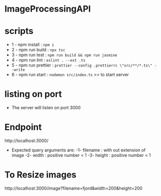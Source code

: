 # ImageProcessingAPI

# scripts

- 1 - npm install : `npm i`
- 2 - npm run build : `npx tsc`
- 3 - npm run test : `npm run build && npm run jasmine`
- 4 - npm run lint : `eslint . --ext .ts`
- 5 - npm run prettier : `prettier --config .prettierrc \"src/**/*.ts\" --write `
- 6 - npm run start : `nodemon src/index.ts` >> to start server

# listing on port

- The server will listen on port 3000

# Endpoint

http://localhost:3000/

- Expected query arguments are:
  -1- filename : with out extension of image
  -2- width : positive number < 1
  -3- height : positive number < 1

# To Resize images

http://localhost:3000/image?filename=fjord&width=200&height=200
